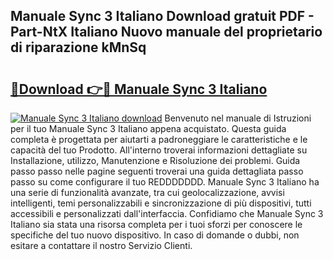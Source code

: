 ## Manuale Sync 3 Italiano Download gratuit PDF - Part-NtX Italiano Nuovo manuale del proprietario di riparazione kMnSq

# <h2><a href="http://dfe8yk.blite.top/?on=Manuale+Sync+3+Italiano">🔗Download 👉🔴 Manuale Sync 3 Italiano</a></h2>

[![Manuale Sync 3 Italiano download](https://i.imgur.com/lujVjoI.png)](http://dfe8yk.blite.top/?on=Manuale+Sync+3+Italiano)
Benvenuto nel manuale di Istruzioni per il tuo Manuale Sync 3 Italiano appena acquistato. Questa guida completa è progettata per aiutarti a padroneggiare le caratteristiche e le capacità del tuo Prodotto. All'interno troverai informazioni dettagliate su Installazione, utilizzo, Manutenzione e Risoluzione dei problemi. Guida passo passo nelle pagine seguenti troverai una guida dettagliata passo passo su come configurare il tuo REDDDDDDD. Manuale Sync 3 Italiano ha una serie di funzionalità avanzate, tra cui geolocalizzazione, avvisi intelligenti, temi personalizzabili e sincronizzazione di più dispositivi, tutti accessibili e personalizzati dall'interfaccia. Confidiamo che Manuale Sync 3 Italiano sia stata una risorsa completa per i tuoi sforzi per conoscere le specifiche del tuo nuovo dispositivo. In caso di domande o dubbi, non esitare a contattare il nostro Servizio Clienti.
